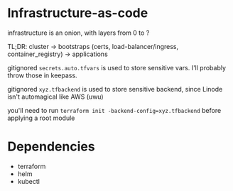 # Infrastructure-as-code

infrastructure is an onion, with layers from 0 to ?

TL;DR: cluster -> bootstraps (certs, load-balancer/ingress, container_registry) -> applications

gitignored `secrets.auto.tfvars` is used to store sensitive vars. I'll probably throw those in keepass.

gitignored `xyz.tfbackend` is used to store sensitive backend, since Linode isn't automagical like AWS (uwu)

you'll need to run `terraform init -backend-config=xyz.tfbackend` before applying a root module

# Dependencies

- terraform
- helm
- kubectl